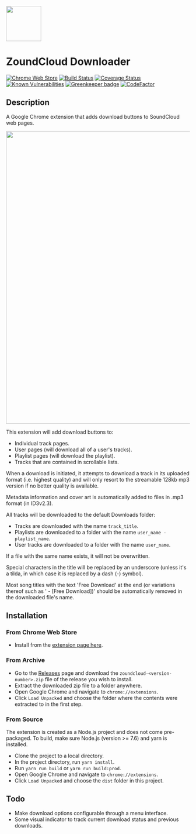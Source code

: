 <a href="https://chrome.google.com/webstore/detail/zoundcloud-downloader/bhnpokjikdldjiimbmoakkfekcnpkkij">
  <img src="https://github.com/xtangle/zoundcloud/blob/master/src/resources/icon128.png" width="96" height="96">
</a>

# ZoundCloud Downloader

[![Chrome Web Store](https://img.shields.io/chrome-web-store/v/bhnpokjikdldjiimbmoakkfekcnpkkij.svg)](https://chrome.google.com/webstore/detail/zoundcloud-downloader/bhnpokjikdldjiimbmoakkfekcnpkkij)
[![Build Status](https://img.shields.io/travis/xtangle/zoundcloud.svg)](https://travis-ci.org/xtangle/zoundcloud)
[![Coverage Status](https://img.shields.io/coveralls/github/xtangle/zoundcloud.svg)](https://coveralls.io/github/xtangle/zoundcloud?branch=master)
[![Known Vulnerabilities](https://snyk.io/test/github/xtangle/zoundcloud/badge.svg?targetFile=package.json)](https://snyk.io/test/github/xtangle/zoundcloud?targetFile=package.json)
[![Greenkeeper badge](https://badges.greenkeeper.io/xtangle/zoundcloud.svg)](https://greenkeeper.io/)
[![CodeFactor](https://www.codefactor.io/repository/github/xtangle/zoundcloud/badge)](https://www.codefactor.io/repository/github/xtangle/zoundcloud)

## Description

A Google Chrome extension that adds download buttons to SoundCloud web pages. 

<img src="https://github.com/xtangle/zoundcloud/blob/master/docs/img1.png" width="800">

This extension will add download buttons to:

* Individual track pages.
* User pages (will download all of a user's tracks).
* Playlist pages (will download the playlist).
* Tracks that are contained in scrollable lists.

When a download is initiated, it attempts to download a track in its uploaded format (i.e. highest quality) and will only
resort to the streamable 128kb mp3 version if no better quality is available.

Metadata information and cover art is automatically added to files in .mp3 format (in ID3v2.3).

All tracks will be downloaded to the default Downloads folder:

* Tracks are downloaded with the name `track_title`.
* Playlists are downloaded to a folder with the name `user_name - playlist_name`.
* User tracks are downloaded to a folder with the name `user_name`.

If a file with the same name exists, it will not be overwritten.

Special characters in the title will be replaced by an underscore (unless it's a tilda, in which
case it is replaced by a dash (-) symbol). 

Most song titles with the text 'Free Download' at the end (or variations thereof such as ' - [Free Download])' should be 
automatically removed in the downloaded file's name.

## Installation

### From Chrome Web Store

- Install from the [extension page here](https://chrome.google.com/webstore/detail/zoundcloud-downloader/bhnpokjikdldjiimbmoakkfekcnpkkij).

### From Archive

- Go to the [Releases](https://github.com/xtangle/zoundcloud/releases) page and download the `zoundcloud-<version-number>.zip` file of the release you wish to install.
- Extract the downloaded zip file to a folder anywhere.
- Open Google Chrome and navigate to `chrome://extensions`.
- Click `Load Unpacked` and choose the folder where the contents were extracted to in the first step. 

### From Source

The extension is created as a Node.js project and does not come pre-packaged. 
To build, make sure Node.js (version >= 7.6) and yarn is installed.

- Clone the project to a local directory.
- In the project directory, run `yarn install`.
- Run `yarn run build` or `yarn run build:prod`.
- Open Google Chrome and navigate to `chrome://extensions`.
- Click `Load Unpacked` and choose the `dist` folder in this project.

## Todo

* Make download options configurable through a menu interface.
* Some visual indicator to track current download status and previous downloads.
